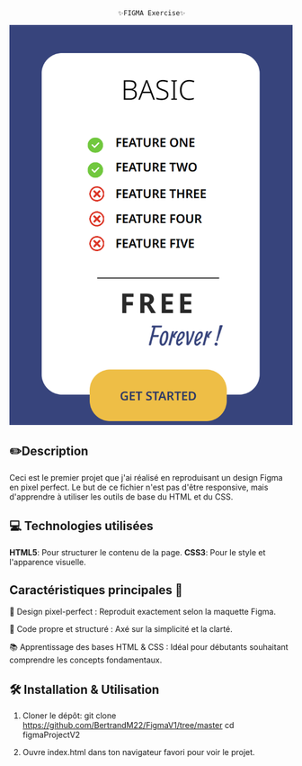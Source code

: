                                ✨FIGMA Exercise✨


![preview](assets/preview.png)





## ✏️Description
Ceci est le premier projet que j'ai réalisé en reproduisant un design Figma en pixel perfect. Le but de ce fichier n'est pas d'être responsive, mais d'apprendre à utiliser les outils de base du HTML et du CSS.

## 💻 Technologies utilisées
**HTML5**: Pour structurer le contenu de la page.
**CSS3**: Pour le style et l'apparence visuelle.
## Caractéristiques principales 🚀
🎯 Design pixel-perfect : Reproduit exactement selon la maquette Figma.

🎨 Code propre et structuré : Axé sur la simplicité et la clarté.

📚 Apprentissage des bases HTML & CSS : Idéal pour débutants souhaitant comprendre les concepts fondamentaux.

## 🛠️ Installation & Utilisation

1. Cloner le dépôt:
git clone https://github.com/BertrandM22/FigmaV1/tree/master
cd figmaProjectV2

2. Ouvre index.html dans ton navigateur favori pour voir le projet.